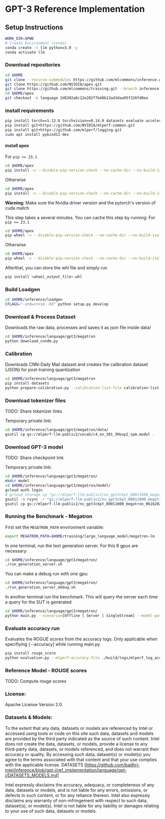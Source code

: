 # GPT-3 Reference Implementation

## Setup Instructions

```bash
WORK_DIR=$PWD
# Create Environment (conda)
conda create -n llm python=3.9 -y
conda activate llm
```

### Download repositories
```bash
cd $HOME
git clone --recurse-submodules https://github.com/mlcommons/inference.git --depth 1
git clone https://github.com/NVIDIA/apex.git
git clone https://github.com/mlcommons/training.git --branch inference-megatron
cd $HOME/apex
git checkout -b language 2d8302a6c12e202f7b40b13a43daa95f326fd0ea
```


### install requirements
```bash
pip install torch==1.13.0 torchvision==0.14.0 datasets evaluate accelerate simplejson nltk rouge_score pybind11 Ninja numpy==1.19.5 sentencepiece  zarr tensorstore
pip install git+https://github.com/NVIDIA/mlperf-common.git
pip install git+https://github.com/mlperf/logging.git
sudo apt install pybind11-dev
```

#### install apex
For `pip >= 23.1`
```bash
cd $HOME/apex
pip install -v --disable-pip-version-check --no-cache-dir --no-build-isolation --config-settings "--build-option=--cpp_ext" --config-settings "--build-option=--cuda_ext" ./
```
Otherwise
```bash
cd $HOME/apex
pip install -v --disable-pip-version-check --no-cache-dir --no-build-isolation --global-option="--cpp_ext" --global-option="--cuda_ext" ./
```
**Warning:** Make sure the Nvidia driver version and the pytorch's version of cuda match

This step takes a several minutes. You can cache this step by running:
For `pip >= 23.1`
```bash
cd $HOME/apex
pip wheel -v --disable-pip-version-check --no-cache-dir --no-build-isolation --config-settings "--build-option=--cpp_ext" --config-settings "--build-option=--cuda_ext" ./
```
Otherwise
```bash
cd $HOME/apex
pip wheel -v --disable-pip-version-check --no-cache-dir --no-build-isolation --global-option="--cpp_ext" --global-option="--cuda_ext" ./
```
Afterthat, you can store the whl file and simply run
```bash
pip install <wheel_output_file>.whl
```

### Build Loadgen
```sh
cd $HOME/inference/loadgen
CFLAGS="-std=c++14 -O3" python setup.py develop
```


### Download & Process Dataset
Downloads the raw data, processes and saves it as json file inside data/
```bash
cd $HOME/inference/language/gpt3/megatron
python download_cnndm.py
```
### Calibration
Downloads CNN-Daily Mail dataset and creates the calibration dataset (JSON) for post-training quantization
```bash
cd $HOME/inference/language/gpt3/megatron
pip install datasets
python prepare-calibration.py --calibration-list-file calibration-list.txt --output-dir </path/to/output-folder>
```
### Download tokenizer files
TODO: Share tokenizer links

Temporary private link:
```bash
cd $HOME/inference/language/gpt3/megatron/data/
gsutil cp gs://mlperf-llm-public2/vocab/c4_en_301_5Mexp2_spm.model .
```
### Download GPT-3 model
TODO: Share checkpoint link

Temporary private link:
```bash
cd $HOME/inference/language/gpt3/megatron/
mkdir model
cd $HOME/inference/language/gpt3/megatron/model/
gcloud auth login
# gcloud storage cp "gs://mlperf-llm-public2/nv_gpt3ckpt_00011000_megatron_06162023/language_model*" .
gsutil -m rsync -r "gs://mlperf-llm-public2/nv_gpt3ckpt_00011000_megatron_06162023/" .
gsutil cp gs://mlperf-llm-public2/nv_gpt3ckpt_00011000_megatron_06162023/metadata.json .
```
### Running the Benchmark - Megatron
First set the `MEGATRON_PATH` environment variable:
```bash
export MEGATRON_PATH=$HOME/training/large_language_model/megatron-lm
```
In one terminal, run the text generation server. For this 8 gpus are necessary:
```bash
cd $HOME/inference/language/gpt3/megatron/
./run_generation_server.sh
```
You can make a debug run with one gpu:
```bash
cd $HOME/inference/language/gpt3/megatron/
./run_generation_server_debug.sh
```

In another terminal run the benchmark. This will query the server each time a query for the SUT is generated
```bash
cd $HOME/inference/language/gpt3/megatron/
python main.py --scenario=[Offline | Server | SingleStream] --model-path=./model/ --dataset-path=./data/cnn_eval.json [--accuracy] --max_examples=[Maximum number of examples to consider]
```
### Evaluate accuracy run 
Evaluates the ROGUE scores from the accuracy logs. Only applicable when specifiying [--accuracy] while running main.py
```bash
pip install rouge_score
python evaluation.py --mlperf-accuracy-file ./build/logs/mlperf_log_accuracy.json --dataset-file ./data/cnn_eval.json
```

### Reference Model - ROUGE scores
TODO: Compute rouge scores

### License:
Apache License Version 2.0.

### Datasets & Models:

To the extent that any data, datasets or models are referenced by Intel or accessed using tools or code on this site such data, datasets and models are provided by the third party indicated as the source of such content. Intel does not create the data, datasets, or models, provide a license to any third-party data, datasets, or models referenced, and does not warrant their accuracy or quality.  By accessing such data, dataset(s) or model(s) you agree to the terms associated with that content and that your use complies with the applicable license. DATASETS [https://github.com/badhri-intel/inference/blob/gpt-j/ref_implementation/language/gpt-j/DATASETS_MODELS.md]

Intel expressly disclaims the accuracy, adequacy, or completeness of any data, datasets or models, and is not liable for any errors, omissions, or defects in such content, or for any reliance thereon. Intel also expressly disclaims any warranty of non-infringement with respect to such data, dataset(s), or model(s). Intel is not liable for any liability or damages relating to your use of such data, datasets or models.
